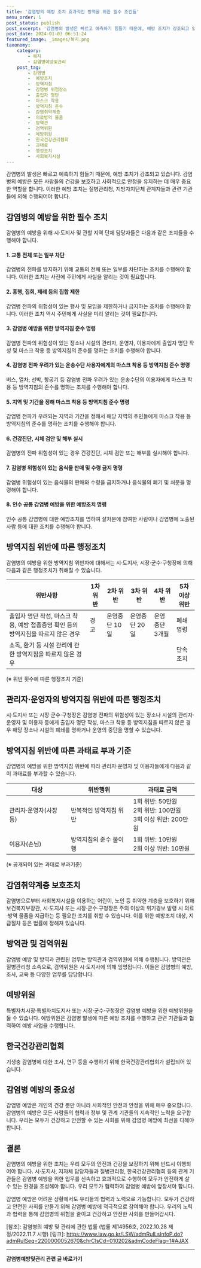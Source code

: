 ```yaml
---
title: '감염병의 예방 조치 효과적인 방역을 위한 필수 조건들'
menu_order: 1
post_status: publish
post_excerpt: '감염병의 발생은 빠르고 예측하기 힘들기 때문에, 예방 조치가 강조되고 있습니다. 감염병의 예방은 모든 사람들의 건강을 보호하고 사회적으로 안정을 유지하는 데 매우 중요한 역할을 합니다. 이러한 예방 조치는 질병관리청, 지방자치단체 관계자들과 관련 기관들에 의해 수행되어야 합니다.'
post_date: 2024-01-03 06:51:24
featured_image: _images/복지.png
taxonomy:
    category:
        - 복지
        - 감염병예방및관리
    post_tag:
        - 감염병
        -  예방조치
        -  방역지침
        -  감염병 위험장소
        -  출입자 명단
        -  마스크 착용
        -  방역지침 준수
        -  감염취약계층
        -  의료방역 물품
        -  방역관
        -  검역위원
        -  예방위원
        -  한국건강관리협회
        -  과태료
        -  행정조치
        -  사회복지시설
---
```



감염병의 발생은 빠르고 예측하기 힘들기 때문에, 예방 조치가 강조되고 있습니다. 감염병의 예방은 모든 사람들의 건강을 보호하고 사회적으로 안정을 유지하는 데 매우 중요한 역할을 합니다. 이러한 예방 조치는 질병관리청, 지방자치단체 관계자들과 관련 기관들에 의해 수행되어야 합니다.

## 감염병의 예방을 위한 필수 조치

감염병의 예방을 위해 시·도지사 및 관할 지역 단체 담당자들은 다음과 같은 조치들을 수행해야 합니다.

#### 1. 교통 전체 또는 일부 차단
감염병의 전파를 방지하기 위해 교통의 전체 또는 일부를 차단하는 조치를 수행해야 합니다. 이러한 조치는 사전에 주민에게 사실을 알리는 것이 필요합니다.

#### 2. 흥행, 집회, 제례 등의 집합 제한
감염병 전파의 위험성이 있는 행사 및 모임을 제한하거나 금지하는 조치를 수행해야 합니다. 이러한 조치 역시 주민에게 사실을 미리 알리는 것이 필요합니다.

#### 3. 감염병 예방을 위한 방역지침 준수 명령
감염병 전파의 위험성이 있는 장소나 시설의 관리자, 운영자, 이용자에게 출입자 명단 작성 및 마스크 착용 등 방역지침의 준수를 명하는 조치를 수행해야 합니다.

#### 4. 감염병 전파 우려가 있는 운송수단 사용자에게의 마스크 착용 등 방역지침 준수 명령
버스, 열차, 선박, 항공기 등 감염병 전파 우려가 있는 운송수단의 이용자에게 마스크 착용 등 방역지침의 준수를 명하는 조치를 수행해야 합니다.

#### 5. 지역 및 기간을 정해 마스크 착용 등 방역지침 준수 명령
감염병 전파가 우려되는 지역과 기간을 정해서 해당 지역의 주민들에게 마스크 착용 등 방역지침의 준수를 명하는 조치를 수행해야 합니다.

#### 6. 건강진단, 시체 검안 및 해부 실시
감염병의 전파 위험성이 있는 경우 건강진단, 시체 검안 또는 해부를 실시해야 합니다.

#### 7. 감염병 위험성이 있는 음식물 판매 및 수령 금지 명령
감염병 위험성이 있는 음식물의 판매와 수령을 금지하거나 음식물의 폐기 및 처분을 명령해야 합니다.

#### 8. 인수 공통 감염병 예방을 위한 예방조치 명령
인수 공통 감염병에 대한 예방조치를 명하여 살처분에 참여한 사람이나 감염병에 노출된 사람 등에 대한 조치를 수행해야 합니다.

## 방역지침 위반에 따른 행정조치

감염병의 예방을 위한 방역지침 위반자에 대해서는 시·도지사, 시장·군수·구청장에 의해 다음과 같은 행정조치가 취해질 수 있습니다.

| 위반사항                                | 1차 위반         | 2차 위반             | 3차 위반          | 4차 위반             | 5차 이상 위반 |
| ---------------------------------------| -----------------| -------------------- | ---------------- | ---------------------| -------------- |
| 출입자 명단 작성, 마스크 착용, 예방 접종증명 확인 등의 방역지침을 따르지 않은 경우   | 경고              | 운영중단 10일         | 운영중단 20 일      | 운영중단 3개월         | 폐쇄명령        |
| 소독, 환기 등 시설 관리에 관한 방역지침을 따르지 않은 경우                           |                    |                      |                     |                       | 단속 조치       |

(※ 위반 횟수에 따른 행정조치 기준)

## 관리자·운영자의 방역지침 위반에 따른 행정조치

시·도지사 또는 시장·군수·구청장은 감염병 전파의 위험성이 있는 장소나 시설의 관리자·운영자 및 이용자 등에게 출입자 명단 작성, 마스크 착용 등 방역지침을 따르지 않은 경우 해당 장소나 시설의 폐쇄를 명하거나 운영의 중단을 명할 수 있습니다.

## 방역지침 위반에 따른 과태료 부과 기준

감염병의 예방을 위한 방역지침 위반에 따라 관리자·운영자 및 이용자들에게 다음과 같이 과태료를 부과할 수 있습니다.

| 대상                                | 위반행위                 | 과태료 금액   |
| ----------------------------------- | ----------------------- | -------------- |
| 관리자·운영자(사장 등)              | 반복적인 방역지침 위반      | 1회 위반: 50만원<br>2회 위반: 100만원<br>3회 이상 위반: 200만원 |
| 이용자(손님)                       | 방역지침의 준수 불이행       | 1회 위반: 10만원<br>2회 이상 위반: 10만원 |

(※ 공개되어 있는 과태료 부과기준)

## 감염취약계층 보호조치

감염병으로부터 사회복지시설을 이용하는 어린이, 노인 등 취약한 계층을 보호하기 위해 보건복지부장관, 시·도지사 또는 시장·군수·구청장은 주의 이상의 위기경보 발령 시 의료·방역 물품을 지급하는 등 필요한 조치를 취할 수 있습니다. 이를 위한 예방조치 대상, 지급절차 등은 법률에 정해져 있습니다.

## 방역관 및 검역위원

감염병 예방 및 방역과 관련된 업무는 방역관과 검역위원에 의해 수행됩니다. 방역관은 질병관리청 소속으로, 검역위원은 시·도지사에 의해 임명됩니다. 이들은 감염병의 예방, 조사, 교육 등 다양한 업무를 담당합니다.

## 예방위원

특별자치시장·특별자치도지사 또는 시장·군수·구청장은 감염병 예방을 위한 예방위원을 둘 수 있습니다. 예방위원은 감염병 발생에 따른 예방 조치를 수행하고 관련 기관들과 협력하여 예방 사업을 수행합니다.

## 한국건강관리협회

기생충 감염병에 대한 조사, 연구 등을 수행하기 위해 한국건강관리협회가 설립되어 있습니다.

## 감염병 예방의 중요성

감염병 예방은 개인의 건강 뿐만 아니라 사회적인 안전과 안정을 위해 매우 중요합니다. 감염병의 예방은 모든 사람들의 협력과 정부 및 관계 기관들의 지속적인 노력을 요구합니다. 우리는 모두가 건강하고 안전할 수 있는 사회를 위해 감염병 예방에 최선을 다해야 합니다.

## 결론

감염병의 예방을 위한 조치는 우리 모두의 안전과 건강을 보장하기 위해 반드시 이행되어야 합니다. 시·도지사, 지자체 담당자들과 질병관리청, 한국건강관리협회 등의 관계 기관들은 감염병 예방을 위한 업무를 신속하고 효과적으로 수행하여 모두가 안전하게 살 수 있는 환경을 조성해야 합니다. 우리 모두가 협력하여 감염병 예방에 앞장서야 합니다.

감염병 예방은 어려운 상황에서도 우리들의 협력과 노력으로 가능합니다. 모두가 건강하고 안전한 사회를 만들기 위해 감염병 예방에 적극적으로 참여해야 합니다. 우리의 노력과 협력을 통해 감염병의 위험을 줄이고 건강하고 안전한 사회를 만들어갑시다.

[참조]: 감염병의 예방 및 관리에 관한 법률 (법률 제14956호, 2022.10.28 제정/2022.11.7 시행)
[링크]: https://www.law.go.kr/LSW/admRulLsInfoP.do?admRulSeq=2200000052670&chrClsCd=010202&admCodeFlag=1#AJAX  
<!-- wp:separator -->
<hr class="wp-block-separator has-alpha-channel-opacity"/>
<!-- /wp:separator -->

<!-- wp:group {"backgroundColor":"base","layout":{"type":"constrained"}} -->
<div class="wp-block-group has-base-background-color has-background"><!-- wp:paragraph {"align":"center","fontSize":"medium"} -->
<p class="has-text-align-center has-large-font-size"><strong>감염병예방및관리 관련 글 바로가기</strong></p>
<!-- /wp:paragraph -->


<!-- wp:latest-posts
{"categories":[{"id":14664,"count":19,"description":"","link":"https://uknowlaw.com/category/%ea%b0%90%ec%97%bc%eb%b3%91%ec%98%88%eb%b0%a9%eb%b0%8f%ea%b4%80%eb%a6%ac/","name":"감염병예방및관리","slug":"감염병예방및관리","taxonomy":"category","parent":0,"meta":[],"_links":{"self":[{"href":"https://uknowlaw.com/wp-json/wp/v2/categories/14664"}],"collection":[{"href":"https://uknowlaw.com/wp-json/wp/v2/categories"}],"about":[{"href":"https://uknowlaw.com/wp-json/wp/v2/taxonomies/category"}],"wp:post_type":[{"href":"https://uknowlaw.com/wp-json/wp/v2/posts?categories=14664"}],"curies":[{"name":"wp","href":"https://api.w.org/{rel}","templated":true}]}}],"postsToShow":100,"excerptLength":28,"postLayout":"grid","columns":2,"featuredImageAlign":"left","featuredImageSizeSlug":"large","fontSize":"small"} /--></div>
<!-- /wp:group -->